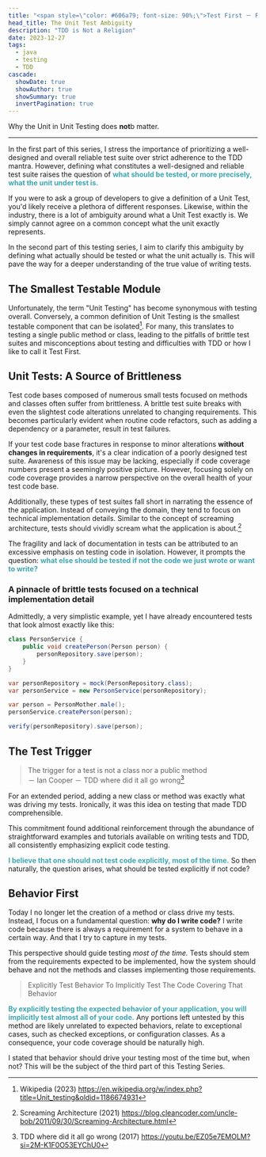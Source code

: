 ```yaml
---
title: "<span style=\"color: #606a79; font-size: 90%;\">Test First － Part 2</span><br/> The Unit Test Ambiguity"
head_title: The Unit Test Ambiguity
description: "TDD is Not a Religion" 
date: 2023-12-27
tags:
  - java
  - testing
  - TDD
cascade:
  showDate: true
  showAuthor: true
  showSummary: true
  invertPagination: true
---
```

Why the Unit in Unit Testing does **not**b matter.
<!--more-->
---
In the first part of this series, I stress the importance of prioritizing a well-designed and overall reliable 
test suite over strict adherence to the TDD mantra.
However, defining what constitutes a well-designed and reliable test suite raises the question of 
<b style="color: #3da6b1;">what should be tested, or more precisely, what the unit under test is.</b>

If you were to ask a group of developers to give a definition of a Unit Test, you'd likely receive a plethora 
of different responses. 
Likewise, within the industry, there is a lot of ambiguity around what a Unit Test exactly is. 
We simply cannot agree on a common concept what the unit exactly represents.

In the second part of this testing series, I aim to clarify this ambiguity by defining what actually should be tested 
or what the unit actually is.
This will pave the way for a deeper understanding of the true value of writing tests.
## The Smallest Testable Module
Unfortunately, the term "Unit Testing" has become synonymous with testing overall. Conversely, a common definition 
of Unit Testing is the smallest testable component that can be isolated[^1]. For many, this translates to testing a 
single public method or class, leading to the pitfalls of brittle test suites and misconceptions about testing and 
difficulties with TDD or how I like to call it Test First.
## Unit Tests: A Source of Brittleness
Test code bases composed of numerous small tests focused on methods and classes often suffer from brittleness. 
A brittle test suite breaks with even the slightest code alterations unrelated to changing requirements. 
This becomes particularly evident when routine code refactors, such as adding a dependency or a parameter, 
result in test failures.

If your test code base fractures in response to minor alterations **without changes in requirements**, 
it's a clear indication of a poorly designed test suite. Awareness of this issue may be lacking, especially if code 
coverage numbers present a seemingly positive picture. However, focusing solely on code coverage provides a narrow 
perspective on the overall health of your test code base.

Additionally, these types of test suites fall short in narrating the essence of the application. 
Instead of conveying the domain, they tend to focus on technical implementation details. 
Similar to the concept of screaming architecture, tests should vividly scream what the application is about.[^2]

The fragility and lack of documentation in tests can be attributed to an excessive emphasis on testing code in isolation. 
However, it prompts the question: 
<b style="color: #3da6b1;">what else should be tested if not the code we just wrote or want to write?</b>
### A pinnacle of brittle tests focused on a technical implementation detail
Admittedly, a very simplistic example, yet I have already encountered tests that look almost exactly like this:
```java
class PersonService {
	public void createPerson(Person person) {
		personRepository.save(person);
	}
}
```

```java
var personRepository = mock(PersonRepository.class);
var personService = new PersonService(personRepository);

var person = PersonMother.male();
personService.createPerson(person);

verify(personRepository).save(person);
```
## The Test Trigger
> The trigger for a test is not a class nor a public method<br/>
> － Ian Cooper － TDD where did it all go wrong[^3]

For an extended period, adding a new class or method was exactly what was driving my tests. 
Ironically, it was this idea on testing that made TDD comprehensible.

This commitment found additional reinforcement through the abundance of straightforward examples and tutorials 
available on writing tests and TDD, all consistently emphasizing explicit code testing. 

<b style="color: #3da6b1;">I believe that one should not test code explicitly, most of the time.</b>
So then naturally, the question arises, what should be tested explicitly if not code?
## Behavior First
Today I no longer let the creation of a method or class drive my tests. 
Instead, I focus on a fundamental question: **why do I write code?**
I write code because there is always a requirement for a system to behave in a certain way.
And that I try to capture in my tests.

This perspective should guide testing *most of the time.*
Tests should stem from the requirements expected to be implemented, how the system should behave and
not the methods and classes implementing those requirements.

> Explicitly Test Behavior To Implicitly Test The Code Covering That Behavior

<b style="color: #3da6b1;">By explicitly testing the expected behavior of your application, 
you will implicitly test almost all of your code.</b>
Any portions left untested by this method are likely unrelated to expected behaviors, relate to exceptional cases, 
such as checked exceptions, or configuration classes. As a consequence, your code coverage should be naturally high.

I stated that behavior should drive your testing most of the time but, when not? This will be the subject of the 
third part of this Testing Series. 

[^1]: Wikipedia (2023) https://en.wikipedia.org/w/index.php?title=Unit_testing&oldid=1186674931
[^2]: Screaming Architecture (2021) https://blog.cleancoder.com/uncle-bob/2011/09/30/Screaming-Architecture.html
[^3]: TDD where did it all go wrong (2017) https://youtu.be/EZ05e7EMOLM?si=2M-K1F0O53EYChU0

